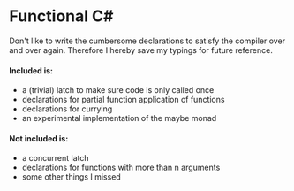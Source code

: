 # Functional C#

Don't like to write the cumbersome declarations to satisfy the compiler over and over again. Therefore I hereby save my typings for future reference.

#### Included is:
* a (trivial) latch to make sure code is only called once
* declarations for partial function application of functions
* declarations for currying
* an experimental implementation of the maybe monad

#### Not included is:
* a concurrent latch
* declarations for functions with more than n arguments
* some other things I missed
